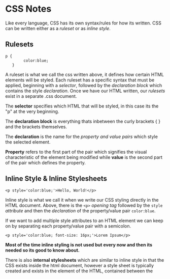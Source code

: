 # CSS Notes

Like every language, CSS has its own syntax/rules for how its written. CSS can be written either as a *ruleset* or as *inline style*.


## Rulesets 

```
p {
        color:blue;
   }
```
	
A ruleset is what we call the css written above, it defines how certain HTML elements will be styled. Each ruleset has a specific syntax that must be applied, beginning with a *selector*, followed by the *declaration block* which contains the style *declaration*. Once we have our HTML written, our *rulesets* exist in a separate .css document. 

The **selector** specifies which HTML that will be styled, in this case its the "p" at the very beginning.

The **declaration block** is everything thats inbetween the curly brackets { } and the brackets themselves.

The **declaration** is the name for the *property and value pairs* which style the selected element.
 
**Property** refers to the first part of the pair which signifies the visual characteristic of the element being modified while **value** is the second part of the pair which defines the property.


## Inline Style & Inline Stylesheets

``` <p style='color:blue;'>Hello, World!</p> ```

Inline style is what we call it when we write our CSS styling directly in the HTML document. Above, there is the `<p>` *opening tag* followed by the `style` *attribute* and then the *declaration* of the property/value pair `color:blue`.

If we want to add multiple style attributes to an HTML element we can keep on by separating each property/value pair with a semicolon.

``` <p style='color:blue; font-size: 16px;'>Lorem Ipsum</p> ```

**Most of the time inline styling is not used but every now and then its needed so its good to know about.**

There is also **internal stylesheets** which are similar to inline style in that the CSS exists inside the html document, however a style sheet is typically created and exists in the <head> element of the HTML, contained between the <style> opening and closing tags. 

Whatever CSS stylization is created in the internal stylesheet will apply to the whole HTML document. This part must be written in CSS syntax even though it exists inside the HTML document.


## External Stylesheets 

These stylesheets are created outside of the HTML and exist as their own .css document. i.e. "style.css" This helps to maintain readability in both the HTML and CSS documents and is typically the standard way that CSS stylization is handled. However, having both an HTML and CSS document by themselves is not enough. 

**The two must be linked so that the HTML knows to style the webpage according to the CSS style.**

We do this by using the `<link>` element which must be placed inside the `<head>` of the HTML file. `<link>` is self closing and requires an `href` attribute and a `rel` attribute.
 
`href` is like the anchor element, and the value is the path/address to the CSS file. The path can either be an external one or an internal. (https://www.url.com/stylesheet.css OR /style.css)
	
`rel` describes the relationship betwen the HTML and the CSS. i.e. if we are linking a stylesheet, the value should be "stylesheet"

``` <link href="path-goes-here.css" rel="stylesheet"/> ```


## Selectors

These are how we *select* what HTML element we target with our CSS style. Selectors can also be referred to as tag name or element selector. Selectors do not have angle brackets <> surrounding them like their HTML counterparts. i.e. text { } VS <text></text>.

The asterisk `*` can be used as a *universal selector* to select elements of any/all types.


## Targeting Class

HTML tags also have attributes that can be targeted and styled. For example if we had 

``` <p class="brand">Shoe Company</p> ```

We could target the class attribute by writing our CSS as follows

``` .brand {color:teal;} ```

If we want to assign *multiple class* attribute values to a HTML element we can just do so by seperating each class value with a space i.e. 

``` <p class="brand title">Shoe Company</p> ```


## Targeting IDs

But what if we want to target one single specific HTML element with CSS? We can do that with the id attribute. In contrast to class, which can have multiple values, an elements' ID can only have a single value and be used once per page.

When we target something using the id, the CSS must be prepended by a `#`, i.e.

``` <h1 id="first-title">First Title</h1> ```

would be targeted by using the CSS

``` #first-title {color:red;} ```


## Attribute Selector

We can also target HTML elements by their attribute, for example making all links (aka. href) a certain color or font size. Attributes can targeted by putting the attribute name, or the selector, in between two square brackets `[ ]`.

``` [href] {color:magenta;} ```

We can get even more specific by using the syntax

``` type[attribute*=value] ```

Which selects any element that contains an instance of the value.

For instance, if we had multiple images on our webpage, we could set anchors with hyperlink references that end in .com to be one color and any that end in .gov as a different color. You could also target specific words

``` a[href*='.com'] {color:green;} ```

``` a[href*='.gov'] {color:red;} ```


## Psuedo-Class

We use pseudo-classes for things like greying out the submit button before all the forms are filled in, or changing a link from blue to purple once its been clicked on. They can be attached to any selector and is always written as a colon followed by a name. For example:

``` p:hover {background-color:lime;} ```

Syntax: 

``` selector:pseudo-class {property:value;} ```


## Classes and IDs

HTML elements have types, classes, and ids which we can target and style with CSS. 

CSS also has its own classes and IDs that serve their own purposes.
	
*Classes* are meant to be reused over many elements.

For example, you have 2 different `<h1>` elements. One needs to be bold and blue, the other needs to be bold and red. Instead of writing 2 seperate rules in the CSS document for each `<h1>` element, you could write a .green, .blue, and .bold rule in CSS. Then give one headline `class="bold green"` and the other `class="bold blue"`.

*IDs* are meant to style one specific element. **They override the styles of classes and should be used sparringly to spare yourself the headache.**


## Specificity

Specificity refers to the order/hierarchy in which CSS styles are displayed. Its best practice to style elements using the lowest degree of specificity possible so that the styling is easy to maintain and make changes to.

IDs > Classes > Type

IDs are most specific and therefore will override and style rules created for Classes and Types.


## Chaining

When writing CSS rules, you may require an HTML element to have two or more CSS selectors at the same time. This is done by combining multiple selectors, which we refer to as *chaining*. 

for instance if we had multiple <h1> elements but one or more of them had had the `class` attribute with the `special` value, i.e.

``` <h1 class='special'> ```

Then, in CSS, we would write

``` h1.special { ... } ```

And this would *only* target the HTML elements of <h1> with the class "special". If a <p> paragraph element also had a class of "special" the rule would NOT apply.


## Descendant Combinator

This is how we target HTML elements that are nested inside of other HTML elements. Think the Parent / Child relationship of HTML code. Descendant Combinators are used to target the child, or "descendant", html.

If we have an ordered list `<ol class="main-list">` parent with list item `<li>` children, we can target the list items by writing in CSS:

``` .main-list li { ... } ```

Note that the `.` before main-list is necessary if we are targeting a class. If we were to be targeting a whole element nested inside of another element we could type:

``` li h4 { ... } ```

This would select any <h4> elements that were nested inside of a list item `<li>`


## Multiple Selectors

We can separate selectors with a comma if we want to target two or more separate elements and apply the same style to all of them

Instead of writing 

```
h1 {font-family:Georgia} 
.menu {font-family:Georgia}	
```

We could write 

``` h1, .menu {font-family:Georgia;} ```

____________________________________________________________________________________________________________________


VISUAL RULES of CSS

There are some fundamental CSS VISUAL RULES that we need to be aware of



FONT FAMILY, or the more technical term "typeface" is how we can specifiy what kind of font we want to use across the entire web page.

h1 {font-family:Georgia;} 

Would set any <h1> element to be rendered with the Georgia font. 
	-The Font being used must be installed on the user's computer or downloaded with the site
	-WEB SAFE FONTS are a group of fonts that most browsers and operating systems already have
		-Best to use web safe fonts so that your web pages are correctly displayed across as much PCs as possible
		-If the font name is two or more words, put the font in quotes (single or double), i.e. {font-family:"Courier New";}


FONT SIZE can be set by writing
h1 {font-size:18px;}

FONT WEIGHT can be changed by setting the value of font-weight to either bold or normal.
h1 {font-weight: bold;}


TEXT ALIGNMENT can be set with the property text-align.
h1 {text-align: center;}

	-By default all text aligns to the left side of whatever container it is in. We can set the value of the text-align property to either LEFT, CENTER, or RIGHT and also JUSTIFY which spaces out text so that it aligns with both the left and right side of the parent element.


COLOR & BACKGROUND COLOR can be set by using the color and background-color properties and then assigning them a value.
h1 {color:red; background-color: blue;}


OPACITY can be changed with the opacity property and can be set from a value of 0 to 1, where 1 is fully visibile and 0 is invisible.
h1 {opacity:0.5;}

BACKGROUND IMAGE is used when we want to use an image as the background of an element instead of just a color.
.main-banner {background-image:url('https:www.url.com)}
	
	-The value of the background-image property will be a url, which can either be an internal or an external link (i.e. somewhere in your project or somewhere on the internet). If it is internal it must be linked with a RELATIVE FILE PATH.
.main-banner {background-image: url('images/mountains.jpg');


IMPORTANT can be applied to specific declarations instead of full rules. It overrides ANY STYLE no matter how specific it is and as a result this feature should be used very sparingly. However, sometimes we will need to use it, for example when we work with multiple stylesheets. The syntax is
p {color:blue !important;}

____________________________________________________________________________________________________________________

THE BOX MODEL

Browsers load HTML elements with default positions and values, this can lead to unexpected user experiences and also limit the views you can create. 

When you change the background color of an element somtimes there are unintended consequences, like the color stretching beyond the bounds of the element. All elements are "living" inside of a box. This is the box we refer to in the box model. When you change the background color of an element you change the entire bg color of the box.
	-Boxes have DIMENSIONS, BORDERS, PADDINGS, MARGINS

The CONTENT of the box is surroudned by the PADDING, which is surrounded by the BORDER, and then surrounded by the MARGIN


HEIGHT and WIDTH by default are set to hold the raw contents of the box. We can modify this by adding height and width properties in our CSS rules and then assigning them values.
.class {height:300px; width: 600px;}


BORDERS are a line that surrounds an element, like a frame on a painting. Borders can have width, style, and color attributes.
	-WIDTH can be set by defining a pixel amount of using the values thin, medium, or thick.
	-STYLE can be set to one of ten otions, none, dotted, and solid.
	-COLOR can be set using hexcodes or built in keywords like red, blue, violet, etc.
	-A borders default values are medium, none, color ; where color is the current color of the element. If width, style, or color are not given values in the CSS ruleset, then the default values will be used instead.


BORDER RADIUS can be used to soften/round the corners of the box/border. For instance if we set the value of the border-radius to 5px then each corner will have a radius of 5px, as in the corners will match the curvature of a circle with a radius of 5px.

If we want to make a border that is a perfect cricle, we set the size of the box to be equal in height and weight, and then set the value of the border-radius to 50%.

{...
height: 60px; weight 60px; border: 2px solid red; border-radius: 50%;
...}



PADDING is the space between the borders of the box and the content. Padding is like the space between the frame and the picture. We can modify the space by using 
selector {padding: 10px;}

	PADDING SHORTHAND
	-4 VALUES We can also get more specific by using padding-top, padding-bottom, padding-left, padding-right properties and assigning them values OR we can write ...{padding: 5px 6px 7px 8px;}. This targets the padding in a clockwise direction, starting at the top. (5 top, 6 right, 7 bot, 8 left)

	-3 VALUES can be used if we want to pad the left and right with the same value, but have different top and bottom values. The first value targets the top, second value targets left and right, and third targets with bottom.

	-2 VALUES will pad the top and bottom with te first value and pad te left and right with the second.


MARGIN is the space directly outside of the box and the rules can be modified exactly the same as PADDING and PADDING SHORTHAND.

AUTO lets you center the content. For example

{...
width: 400px;
margin: 0 auto;
...}

This sets the top and bottom margin to 0px and then automatically adjusts the left and right so that the element stays centered within its containing element. In order to center and element we must set a width, otherwise it will be automatically set to the full width of its containing element, like <body> for example. Its impossible to center an element that takes up the full width of the page since the width can change due to display &/o browser window size. Setting the width to 400 in the previous code example will cause the div to center within a containing element that is greater than 400px wide.


MARGIN COLLAPSE refers to how overlapping vertical margin space works. When there are two separate elements (boxes) next to each other (left and right) the margin space between the two boxes is sum of both elements margins. So if box-a has a margin of 10px and box-b has a margin of 10px then the total horizontal space between them will be 20px.

If there are two elements next to each other vertically (top/bottom) then the TOTAL VERITCAL SPACE between them will be whatever the largest margin value is. For example if Box A is on top of Box C, and A has a bottom margin value of 10px and Box C has a top margin value of 30px, the vertical distance between the two elements would be 30px. This is MARGIN COLLAPSE.


You can also set the min and max width elements because web pages can be viewed thru displays of differing screen sizes. 
If the max height is set too low/small for the content, then the content will spill outside of the box.


OVERFLOW is how we control when content spills outside of its box. By using the overflow property, we can assign a few values such as hidden, scroll, and visible.
	-HIDDEN hides content that spills outside of the box
	-SCROLL will add a scroll bar so that the rest of the content can be viewed by scrolling
	-VISIBLE will allow the content to be visible outside of the box. This is the default option.


RESETTING DEFAULTS

All major web browsers have default stylesheets the use in absence of an external one. These are known as USER AGENT STYLESHEETS, in this case the term "user agent" is a technical term for the browser.

Because of these user agent stylesheets, sometimes they interfere with your work as a web developer. Many devs choose to reset these default values so they can work with a clean slate, we do this by creating the CSS rule

* {margin: 0; padding: 0;}

This is often the first rule in an external stylesheet. Note that these values are set to 0 and not 0px, when these properties are set to 0 they do not require a unit of measurement.


VISIBILITY of elements can be controlled with the visiblity property. We can set the value to hidden, visible, and collapse - which are all kinda self explanatory.

Note that even if the visiblity is set to hidden, users can still find it using inspect element and viewing the source code in their browser. Furthermore, the page will only hide the content, the space will still be reserved on the web page although it will be blank.

____________________________________________________________________________________________________________________


CHANGING THE BOX MODEL

The box model does have an awkwardl imitartion regarding the box dimensions. If we have a box with a border of 1px, padding of 10px and a height & width of 200px by 300px, the height and width of the box are now 222px by 322px because of the 10px padding on either side and the 1px border as well. 

To prevent this from happening, we can control the box-sizing property of the CSS rule. By default its value is content-box; this is affected by the previously mentioned problem.

We can reset the entire box model and assign a new value: border-box

* {box-sizing: border-box;}

Will set all boxes to be of the border-box value. This keeps the height and width at a fixed value and the border thickness and padding values will be included inside of the box, meaning no overall dimensions of the box will change.

____________________________________________________________________________________________________________________


BOX MODEL IN DEV TOOLS (INSPECT ELEMENT)

Google chrome has a thing called DevTools that web devs can use to see the box around every element of a web page. This can be incredibly useful for developers to figure out where content begins and ends.

On windows we can use CTRL+SHIFT+I to open the dev tools. Alternatively we can use F12 or also clicking the 3 vertical dot menu>more tools>developer tools

For example, open the DevTools, make sure elements is selected at the top, and in then click on Computed in the next section. This will show the element and when you hover over each part (content, padding, border, margin) it will be highlighted on the web page. If you know exactly what element you want to inspect, you can right click directly on the element in the webpage and click on Inspect Element and the DevTool will automatically take you to where that HTML code is located in the Inspect Element area.

You can also change the values by double clicking on the value in the Computed seciton and typing a new number. Note that this change is only temporary and does not override how everyone else experiences the webpage on their own browser. Also, if a borders property alue is set to - initially, and you change it to a number, the changes will not take effect as these values must be first set in the CSS rule sheet.


When using DevTools to check/proof read a web page, we can quickly create a border around all elements using DevTools. First select the HTML declaration in the elements pane <html...>, then in the styles pane, click on the plus icon to add a new rule, and add the rule 
* {border:1px solid red;}
Which will give every element a 1px red border that quickly helps you see the layout and content of a webpage.

____________________________________________________________________________________________________________________


FLOW OF HTML by default, the HTML elements of a webpage will render from left to right, top to bottom, in the same order that they exist in the document. This is called FLOW.


CSS not only controls how HTML elements are styled, but can also control where they are positioned.  Properties such as position, display, z-index, float, and clear are some basic properties for adjusting positions of HTML elements in the browser.


POSITION property controls the default position of an element. It can have the value of static, relative, absolute, fixed, or sticky. Default value is static.

RELATIVE places the element in a position that is relative to its default static position

If we declare the position value as relative, we still need to specifiy where the element shoould be positioned on the page. We do this by accompanying the position declaration with one or more of the OFFSET PROPERTIES, top, bottom, left, &/o right.
	-Top moves the element down from the top
	-Bottom moves the element up from the bottom
	-Left moves the element away from the left side (towards the right)
	-Right mvoes the element away from the right side (towards the left)
These values can be set as pixels, ems, or percentages, among others. These offset properties WILL NOT WORK if the value of the position property is static.


ABSOLUTE makes it so that all other elements on the page will ignore the element with the absolute position value and act as if it is not present on the page. The element will be positioned relative to its closest positioned parent element, while offset properties can be used to determine the final position from there. When an element is set to absolute, the element will scroll with the rest of the document when the user scrolls.


FIXED will fix the elemtn to a specific position on the page regardless of user scrolling. Set the value to fixed and accompany it with offset properties. For example, if we give the <nav> box a fixed position property, then it will stay at the top of the screen even when the user scrolls down/up.


Static and Relative keeps the element flowing with the rest of the document, while Absolute and Fixed prevent the element from flowing with the document. 


STICKY keeps an element flowing as the user scrolls but will STICK to a specified position as the page scrolls further.

{...position:sticky; top: 240px;}

Will keep the position at 240px from the top until it reaches the its correct place in the parent element and then will "unstick"


Z INDEX is how we order things from front to back. When elements overlap each other it can be difficult to read/consume, so we use z-index to determine which elements have priorty (i.e. when overlapped, which elements will appear "on top/in front" and which elements will appear "on bottom/behind" each other). The value is set with an integer and by default all elements have a value of 0. If one element has a z-index of 1, and the other has a z-index of 0, the element with the value of 1 will appear in front of the other element.


INLINE DISPLAY

Inline elements such as <em>, <strong> and <a> only take up as much space necessary to display their conent. The height and width cannot be specified in the CSS document. Inline elements have a box that wraps tightly around the content.

By using the INLINE property on elements that are not inherently inline, we can apply the same style/effect to them.

h1 {display: inline;}

The browser will render <h1> elements on the same line as other inline elements immediately before or after them (if there are any).


BLOCK-LEVEL ELEMENTS are not displayed on the same line as the content around them. These elements fill the entire width of a page by default. but their width property can also be set. Unless otherwise specified, the height will automatically be set to whatever height is needed to fit the content.

Elements like heading elements <h1> - <h6>, <p>, <div>, and <footer> are all block level elements.


INLINE-BLOCK elements combine feature of inline and block elements. THey can appear next to each other and we can specify their dimensions using the width & height properties. Images are the best example of default inline-block elements. If we have three separate <div class="rectangle"> ... </div> elements, by default they would render vertically. However if we use the CSS styling:

.rectangle {display: inline-block; width 200px; height 300px;} 

The boxes will be rendered inline (next to each other horizontally) with the set height and width values.

(quick notes: INLINE elements appear next to each other/on the same line but CANNOT have their height and width properties set. BLOCK elements are not displayed on the same line and CAN have their width and height properties set. INLINE BLOCK allows elements to ahve their height and width properties set AND appear on the same line as teh other elements, provided they have neough space)


FLOAT can be used to most the elemtn as far left or as far right as possible in the container. As opposed to giving it an exact position using offset properties. Float is commonly used for wrapping text around an image, note however that moving elements left or right for layout purposes is better suited for tools like CSS gridbox and flexbox which well learn about later.

The float property is often set either using the value of left or right. This works for static or relative positioned elements. Floated elements MUST HAVE A WIDTH specified, otherwise the element will assume the full width of its containg element and changing the float value will not yield any visible results.

Float can be used to affect multiple elements at once, however when multiple elements are floated and htye have different hiehgts it can affect the layout of hte page. Specifically, elements can "bump" into each other and not allow other elements to properly move left or right.

CLEAR property specifies how elements should behave when they bump into each other on the page. The value can be left, right, both, or none.
	-LEFT prevents the left side of the element from touching any other element within the same containing element.
	-RIGHT prevents the right side of the element from touching
	-BOTH prevents left and right side from touching other lemeents
	-NONE the element CAN touch either side

____________________________________________________________________________________________________________________


COLORS can be definied using keywords, RGB, or HSL, and also HEX color codes. We can change both the color (foreground) and background-color of an element.

KEYWORDS use vaues like "red", "blue", "violet".

RGB and HSL use 3 values to represent the Red Green and Blue or Hue Saturation and Lightness. 
	-{color: rgb (23, 45, 23);
		These numbers must be between 0 and 255.
	-(color: hsl (255, 150, 100);
		The first number HUE must be set between 0 and 360 which represents the angle on a color wheel.
		The second number SATURATION must be between 0 and 100% and represents how intense/rich/vibrant the color is.
		The last number is LIGHTNESS and must be between 0 and 50%. 50% is "normal", 0 is dark(black) and 100 is light(white).

HEX color codes use a # symbol and a combination of 6 letters &/o numbers
	-If a hex color code has triple repeaeting double characters, for example #BB44FF, it can be shortened down to #B4F



OPACITY & ALPHA

Colors can also have an opacity or alpha value. We can do this by using rgba or hsla instead of rgb or hsl. This means we also have to include a fourth value in the declaration which must be between 0 and 1.

We can also add alpha values to hex color codes. If using a 6 digit hex code, add 2 extra digits at the end representing the percentage of opacity. These additional hex digits can range from 00 (transparent) to FF(opaque). Think about how alpha masks in photoshop work. Everything that is in black is masked out and everything that is in white is still visible. Therefore, when the hex alpha is 00, the value is "black" and the visibility is "0/fasle". When the hex alpha is FF, the value is "white" and the visiblity is "1/true".

Alpha values cannot be applied to named colors, only RGB, HSL, or HEX color codes. However there is a named color keyword for 0 opacity, and that is "transparent" which is equivalent to rgba (0,0,0,0), and can be written like:
{color:transparent;}

____________________________________________________________________________________________________________________


TYPOGRAPHY

FONT FAMILY can be set by using the font-family property.
h1 {font-family: arial;}

If the name of the font is multiple words, the font name must be encapsulated by quotes.
h1 {font-family: 'Times New Roman';}

WEB SAFE FONTS refer to the group of fonts that are widely used by major web browsers and are safe to use on web pages without having to worry about wether or not the font will show. If the webpage uses a non-web safe font, the font must be installed on the device that is viewing the web page.


FALLBACK FONTS & FONT STACKS can be used as a way to create contingency plans for if certain text don't work.
h1 {font-family: Caslon, Georgia, 'Times New Roman';}

This is whats called a FONT STACK. The browser will first try to use Caslon, and if unable to do that will use Georgia, and then if unable to use that will use Times New Roman. It usually contains a list of similar-looking fonts. Each subsequent font after the first (Caslon) is a FALLBACK FONT.

SERIF and SANS-SERIF refers to typefaces that have little tail thingies or not. SERIF refers to the little tail things and SANS-SERIF do not have it. Think of Times New Roman vs Arial. Serif fonts are typically used in print, like newspapers, while Sans Serif is typically used for digital media. 

SERIF and SANS-SERIF are always keyword values that can be added as the final fallback font if nothing else in front of the stack are available.
h1 {font-family: Caslon, Georgia, 'Times New Roman'; serif;}

In the above example, if any of the first 3 fonts arent available, the browser will use whatever serif font is available on the system.


FONT WEIGHT property can be specified with either keywords of numerical values. Keywords are BOLD, NORMAL (default value), LIGHTER (one font weight lighter than elements parent value), or BOLDER (one font weight bolder than element's parent).

Numerical values can always be used from 1 to 1000, with 1 being the lightest and 1000 boldest. A weight of 400 is equal to normal, 700 is equal to bold. Its best practice to use increments of 100. Its important to knwo that not all fonts can be assigned numeric font weight, and not all numeric font weights are available to all fonts. Its best to look up the font and see what avaialbe font weight values are available.


FONT STYLE is a way to italicize text. By default the font-style is of a normal value.
h1 {font-style: italic;}


TEXT TRANSFORMATION is a way to make the text either all uppercase or all lowercase.
h1 {text-transform: uppercase;}


LETTER-SPACING is used to set the horizontal spacing between the individual characters in an element. Its not common to have to do this but sometimes it can be useful. This property cna take length values in units, such as 2px or 0.5em.
p {letter-spacing: 2px;}

WORD-SPACING works in a similar way and sets the horizontal spacing between each word. It takes values as units such as 3px or 0.5em;
h1 {word-spacing: 2px;}

LINE HEIGHT can be specificed to set how tall we want each line containing our text to be. Line height can be a unitless number, such as 1.2 or a unit value such as 12px, 5%, or 2em. Typically, a unitless number such as 1.2 is preferable, because it is responsive based on current font size. In other words, if the line height value is 1.2, it will automatically adjust if the font size is changed.
p {line-height: 14.}

TEXT ALIGNMENT, aligns text to its parent element.
p {text-align: justify;}


WEB FONTS are different than web safe fonts. Web fonts allow you to to <link> a font from something like Google Fonts or Adobe Fonts, in your HTML documents. You can also used paid fonts from font distributors like fonts.com by downloading them and hosting them with the rest of your site's files. You can create a @font-face ruleset in your CSS stylesheet to link to the relative path of the font file.

Both techniques allow you to go beyond the sometimes "traditional" apperance of web safe fonts.

For Example, if we use Google Fonts, after we find the font that we want to use, a <link> element will be automatically generated. We can then add that element to our <head> element of HTML, and then use that font in our CSS styling.

Fonts can also be added using the @font-face ruleset in your CSS stylesheet, isntead of the <link> element in your HTML document. Downloaded fonts come in a few file formats such as OTF(OpenType Font), TTF (TrueType Font), WOFF(Web Open Font Format) WOFF2(Web Open Font Format 2). The different formats are a progression of standards for how fonts will work with different browsers, with WOFF2 being the most progressive. Its a good idea to unclude TTF, WOFF, and WOFF2 with your @font-face rule to ensure compatibility on all browswers.

When you download the font files to your computer, its a good idea to make sure you generate additional file types for the same font. For example, if we are downloading the Roboto font, by default it will be a .TFF file. We should also generate a .WOFF and .WOFF2 version of the ROBOTO font as well.

When you have all the files you need, move them to a folder inside your website's working directory and you're ready to use them in a @font-face ruleset, for example:

@font-face {
	font-family: "MyParagraphFont";
	src: url('fonts/Roboto.woff2') format('woff2'),
	src: url('fonts/Roboto.woff') format('woff'),
	src: url('fonts/Roboto.ttf') format('truetype'),
}

It's recommended to define the @font-face ruleset at the top of your CSS stylesheet. When you use a downloaded font you can set the name of the font to a custome name, in the above exmaple it is "myparagraphfont". The src property contains 3 values, each specifiying the relative path to the font file and its format. The order of the different formats is important because our browswer will start at the top of the list and search until it finds a font format it supports. Once the @font-face rule is defined, you can use your custom named font on your style sheet, for example:

p {font-family: "myparagraphfont", sans-serif;}

____________________________________________________________________________________________________________________

# Flexbox

Previously, we learned about the box model of CSS display and the many tools and properties we can manipulate to position elements on a webpage. Flexible Box Layout, or *Flexbox*, is a tool that greatly simplifies how to position elements.

There are two important components to a flexbox layout: *flex containers* and *flex items*.

**Flex Containers** 

Flex containers are elements on a page that *contain* flex items. All direct child elements of a flex container are **flex items**. The distinction is important because there are some properties that apply to flex containers and some properties that apply to flex items.

To designate an element as a flex container set the element's `display` property to `flex` or `inline-flex`. Once an element is designated as a flex container, there are several properties we can use to specify how its children behave, some of the basic ones are:

1. `justify-content`
2. `align-items`
3. `flex-grow`
4. `flex-shrink`
5. `flex-basis`
6. `flex`
7. `flex-wrap`
8. `align-content`
9. `flex-direction`
10. `flex-flow`

Flexbox is an elegant tool that makes it easy to address positioning issues that may have been difficult before.

## display: flex

Any element can be a flex container. Flex containers are helpful tools for creating websites that respond to changes in screen sizes. Child elements of flex containers will change size and location in response to the size and position of their parent container.

```
div.container {
  display: flex;
}
```

In the example above, all divs with the class container are flex containers. If they have children, the children are flex items. A div with the declaration display: flex; will remain block level â€” no other elements will appear on the same line as it. However, it will change the behavior of its child elements. Child elements will not begin on new lines.

## inline-flex

When we give a div - a block level element - the `display: flex` property, it remains a block level element. But what if we want multiple flex containers to display inline with each other? 

If we **did not** want div elements to be block-level elements, we would use `display: inline;` However, flexbox provides the `inline-flex` value for the `display` property which allows us to create flex containers that are also inline elements.

```
<div class='container'>
  <p>Iâ€™m inside of a flex container!</p>
  <p>A flex containerâ€™s children are flex items!</p>
</div>
<div class='container'>
  <p>Iâ€™m also a flex item!</p>
  <p>Me too!</p>
</div>
```
```
.container {
  width: 200px;
  height: 200px;
  display: inline-flex;
}
```

In the examples above, there are two container divs. Without a declared width property, each div would stretch the entire width of the page. The paragraphs within each div would also display on top of each other because paragraphs are block-level elements.

If we declare `display: inline-flex`, the divs will display inline with each other if the page is wide enough. Notice that in the example above, the size of the flex container is set. Currently, the size of the parent container will override the size of its child elements. If the parent element is too small, the flex items will shrink to accommodate the parent containerâ€™s size.

```
<div class='container'>
  <div class='child'>
    <h1>1</h1>
  </div>
  <div class='child'>
    <h1>2</h1>
  </div>
</div>
```
```
.container {
  width: 200px;
}
 
.child {
  display: inline-flex;
  width: 150px;
  height: auto;
}
```
In the example above, the .child divs will take up more width (300 pixels) than the container div allows (200 pixels). The .child divs will shrink to accommodate the containerâ€™s size.

## justify-content

By default, when we have a flex or inline-flex container, all of the child elements (flex items) move toward the upper left corner of the parent container. We can change this and specify *how* flex items spread out from left to right along the *main axis*

To position the items from left to right, we use a property called `justify-content`

```
.container {
  display: flex;
  justify-content: flex-end;
}
```
In the example above, we set the value of justify-content to flex-end. This will cause all of the flex items to shift to the right side of the flex container. Here are some commonly used values for the `justify-content` property:

+ `flex-start` : all items to be positioned in order starting from the left of the parent container with no extra space between or before them
+`flex-end` : all items will be positioned in order, with the last item starting on the right side of the parent container with no extra space between or before them.
+`center` : all items will be positioned in order, in the center of the parent container, with no extra space before, between, or after them.
+`space-around` : items will be positioned with equal space before and after each item, resulting in double the space between elements
+`space-between` : items will be positioned with equal space between them, but no extra space ebfore the first or after the last elements.

"No extra space" meaning that margins and borders will be respected, but no more space (than what is specified in the style rules for the particular element) will be added between elements. The size of each individual flex item is not changed by this property.

## align-items

It is possible to align flex items vertically within the container with the `align-items` property.

```
.container {
  align-items: baseline;
}
```
In the example above, the align-items property is set to baseline. This means that the baseline of the content of each item will be aligned. Below are some common values used for the `align-items` property:

+``flex-start`` : all elements will be positioned at the top of the parent container.
+``flex-end`` : all elements will be positioned at the bottom of the parent container.
+``center`` : the center of all elements will be positioned halfway between the top and bottom of the parent container.
+``baseline`` : the bottom of the content of all items will be aligned with each other.
+``stretch`` : if possible, the items will stretch from top to bottom of the container (this is the default value; elements with a specified height will not stretch; elements with a minimum height or no height specified will stretch).

These values tell the elements how to behave along the *cross axis* of the parent container, which stretches from top to bottom.

You might be unfamiliar with the min-height and max-height properties, but you have used height and width before. min-height, max-height, min-width, and max-width are properties that ensure an element is at least a certain size or at most a certain size, but we will cover that a bit further ahead.

## flex-grow

We previously learned that all flex items shrink proportionally when the flex container is too small. Howver, if the parent container is *larger than necessary* then the flex items will **not** stretch by default.

The `flex-grow` property allows us to specify if items *should* grow to fill a container and also which items should grow proportionally, more-or-less, than others.

```
<div class='container'>
  <div class='side'>
    <h1>Iâ€™m on the side of the flex container!</h1>
  </div>
  <div class='center'>
    <h1>I'm in the center of the flex container!</h1>
  </div>
  <div class='side'>
    <h1>I'm on the other side of the flex container!</h1>
  </div>
</div>
```
```
.container {
  display: flex;
}
 
.side {
  width: 100px;
  flex-grow: 1;
}
 
.center {
  width: 100px;
  flex-grow: 2;
}
```

In the example above, the `.container` div has a display value of `flex`, so its three child divs will be positioned next to each other. If there is additional space in the `.container` div (in this case, if it is wider than 300 pixels), the flex items will grow to fill it. The `.center` div will stretch twice as much as the `.side` divs. For example, if there were 60 additional pixels of space, the `center` div would absorb 30 pixels and the `side` divs would absorb 15 pixels each.

**If a max-width is set for an element, it will not grow larger than that even if there is more space for it to absorb.**

Everything in the previous sections were properties that are declared on flex containers, however this property is declared on flex items.

## flex-shrink

Just as `flex-grow` property proportionally stretches flex items, the `flex-shrink` property can be used to specify which elements will shrink and in what proportions.

You may have noticed that flex items will shrink even if the property is not declared, that is because by default the value `flex-shrink` is `1`. However, flex items *do not grow* unless the `flex-grow` property is declared because the default value is `0`.

```
<div class='container'>
  <div class='side'>
    <h1>I'm on the side of the flex container!</h1>
  </div>
  <div class='center'>
    <h1>I'm in the center of the flex container!</h1>
  </div>
  <div class='side'>
    <h1>I'm on the other side of the flex container!</h1>
  </div>
</div>
```
```
.container {
  display: flex;
}
 
.side {
  width: 100px;
  flex-shrink: 1;
}
 
.center {
  width: 100px;
  flex-shrink: 2;
}
```
In the example above, the `.center` div will shrink twice as much as the `.side` divs if the `.container` div is too small to fit the elements within it. If the content is 60 pixels too large for the flex container that surrounds it, the `.center` div will shrink by 30 pixels and the outer divs will shrink by 15 pixels each. Margins are unaffected by `flex-grow` and `flex-shrink`.

Keep in mind, minimum and maximum widths will take precedence over `flex-grow` and `flex-shrink`. As with `flex-grow`, `flex-shrink` will only be employed if the parent container is too small or the browser is adjusted.

## flex-basis

In the previous two exercises, the dimensions of the divs were determined by heights and widths set with CSS. Another way of specifying the width of a flex item is with the `flex-basis` property. This allows us to specify the width of an item before it stretches or shrinks.

```
<div class='container'>
  <div class='side'>
    <h1>Left side!</h1>
  </div>
  <div class='center'>
    <h1>Center!</h1>
  </div>
  <div class='side'>
    <h1>Right side!</h1>
  </div>
</div>
```
```
.container {
  display: flex;
}
 
.side {
  flex-grow: 1;
  flex-basis: 100px;
}
 
.center {
  flex-grow: 2;
  flex-basis: 150px;
}
```

## flex

We can use the `flex` *property* to provide a convenient and simple way to specify the `flex-grow`, `flex-shrink`, and `flex-basis` properties in one line.

Note that the `flex` *property* is different than the `flex` *value* used for the `display` property

```
.big {
  flex: 2 1 150px;
}
 
.small {
  flex: 1 2 100px;
}
```

In the example above, we use the `flex` property to declare the values for `flex-grow`, `flex-shrink`, and `flex-basis` with one line, in that order. 

If we want to only give a value for grow and shrink, but not basis we can just write:

```
.big {
 flex: 2 1;
}
```

Where the first value represents the grow, and the second represents the shrink.

We can also declare a value for grow and basis by writing:

```
.small {
  flex: 1 20px;
}
```

Note that there **is no way** to set shrink and basis using 2 values.

## flex-wrap

Sometimes, we donâ€™t want our content to shrink to fit its container. Instead, we might want flex items to move to the next line when necessary. This can be declared with the `flex-wrap` property. The `flex-wrap` property can accept three values:

1. `wrap` â€” child elements of a flex container that donâ€™t fit into a row will move down to the next line

2. `wrap-reverse` â€” the same functionality as `wrap`, but the order of rows within a flex container is reversed (for example, in a 2-row flexbox, the first row from a `wrap` container will become the second in `wrap-reverse` and the second row from the wrap container will become the first in `wrap-reverse`)

3. `nowrap` â€” prevents items from wrapping; this is the default value and is only necessary to override a wrap value set by a different CSS rule.

```
<div class='container'>
  <div class='item'>
    <h1>We're going to wrap!</h1>
  </div>
  <div class='item'>
    <h1>We're going to wrap!</h1>
  </div>
  <div class='item'>
    <h1>We're going to wrap!</h1>
  </div>
</div>
```
```
.container {
  display: inline-flex;
  flex-wrap: wrap;
  width: 250px;
}
 
.item {
  width: 100px;
  height: 100px;
}
```

In the example above, three flex items are contained by a parent flex container. The flex container is only 250 pixels wide so the three 100 pixel wide flex items cannot fit inline. The `flex-wrap: wrap`; setting causes the third, overflowing item to appear on a new line, below the other two items.

The `flex-wrap` property is declared on flex *containers*.

## align-content

Now that elements can wrap to the next line, we might have multiple rows of flex items within the same container. Previously, we learned to use the `align-items` property to space flex items from the top to the bottom of a flex container. `align-items` is for aligning elements within a single row. If a flex container has multiple rows of content, we can use `align-content` to space the rows from top to bottom.

Here are some commonly used `align-content` values:

+`flex-start` : all rows of elements will be positioned at the top of the parent container with no extra space between.
+`flex-end` : all rows of elements will be positioned at the bottom of the parent container with no extra space between.
+`center` : all rows of elements will be positioned at the center of the parent element with no extra space between.
+`space-between` : all rows of elements will be spaced evenly from the top to the bottom of the container with no space above the first or below the last.
+`space-around` : all rows of elements will be spaced evenly from the top to the bottom of the container with the same amount of space at the top and bottom and between each element.
+`stretch` : if a minimum height or no height is specified, the rows of elements will stretch to fill the parent container from top to bottom (default value).

```
<div class='container'>
  <div class='child'>
    <h1>1</h1>
  </div>
  <div class='child'>
    <h1>2</h1>
  </div>
  <div class='child'>
    <h1>3</h1>
  </div>
  <div class='child'>
    <h1>4</h1>
  </div>
</div>
```
```
.container {
  display: flex;
  width: 400px;
  height: 400px;
  flex-wrap: wrap;
  align-content: space-around;
}
 
.child {
  width: 150px;
  height: 150px;
}
```

In the example above, there are four flex items inside of a flex container. The flex items are set to be 150 pixels wide each, but the parent container is only 400 pixels wide. This means that no more than two elements can be displayed inline. The other two elements will wrap to the next line and there will be two rows of `divs` inside of the flex container. The `align-content` property is set to the value of `space-around`, which means the two rows of divs will be evenly spaced from top to bottom of the parent container with equal space before the first row and after the second, with double space between the rows.

Note that the `align-content`property is declared on **flex containers**

## flex-direction

Flex containers have two axes, a *main* axis and a *cross* axis, think of these like an x and a y axis. By default, the main axis is horizontal (x) and the cross axis is vertical (y).

The main axis is used to position flex items with the properties: `justify-content`, `flex-wrap`, `flex-grow`, `flex-shrink`

While the cross axis is used to position flex items with the properties: `align-items` and `align-content`. 

However, the main and cross axis are interchangable and we can switch them by using the `flex-direction` property. By using `flex-direction: column;` the flex items will be ordered vertically instead of horizontally.

```
<div class='container'>
  <div class='item'>
    <h1>1</h1>
  </div>
  <div class='item'>
    <h1>2</h1>
  </div>
  <div class='item'>
    <h1>3</h1>
  </div>
  <div class='item'>
    <h1>4</h1>
  </div>
  <div class="item">
    <h1>5</h1>
  </div>
</div>
```
```
.container {
  display: flex;
  flex-direction: column;
  width: 1000px;
}
.item {
  height: 100px;
  width: 100px;
}
```
Using the code above, the five divs will be positioned in a vertical column. They *could* fit in a horizontal row, however the `column` value tells the browser to stack the divs on top of one another as opposed to side by side.

Remember that because these divs are now on the cross axis, properties like `justify-content` will not behave the way they did in the previous examples.

`flex-direction` can accept four values:

+ row : elements will be positioned from left to right across the parent element starting from the top left corner (default).

+row-reverse : elements will be positioned from right to left across the parent element starting from the top right corner.

+column : elements will be positioned from top to bottom of the parent element starting from the top left corner.

+column-reverse : elements will be positioned from the bottom to the top of the parent element starting from the bottom left corner.

Remember that the `flex-direction` property is declared on **flex containers**

## flex-flow

Just like the shorthand `flex` property, the shorthand `flex-flow` property is used to decalre both `flex-wrap` and `flex-direction` properties in one line.

```
.container {
  display: flex;
  flex-flow: column wrap;
}
```
The first value of the `flex-flow` property is the value for `flex-direction` while the second is the `flex-wrap` value. 

Remember that the `flex-flow` property is declared on **flex-containers**

## Nested Flexboxes

So far we have only covered multiple flex containers on the same line, but it is also possible to put flex containers inside one another.

```
<div class='container'>
  <div class='left'>
    <img class='small' src='#'/>
    <img class='small' src='#'/>
    <img class='small' src='#' />
  </div>
  <div class='right'>
    <img class='large' src='#' />
  </div>
</div>
```
```
.container {
  display: flex;
  justify-content: center;
  align-items: center;
}
 
.left {
  display: inline-flex;
  flex: 2 1 200px;
  flex-direction: column;
}
 
.right {
  display: inline-flex;
  flex: 1 2 400px;
  align-items: center;
}
 
.small {
  height: 200px;
  width: auto;
}
 
.large {
  height: 600px; 
  width: auto;
}
```
Above, we have a div with three smaller images that display from top to bottom on the left of the page (`.left`). There is also a div with one large image that will display on the right side of the page (`.right`). The left div has a smaller `flex-basis` but stretches to fill more extra space while the right div has a larger `flex-basis` but stretches to fill less extra space.

Both divs are flex items *and* flex containers. The *items* have properties that dictate how they will be positioned in the parent container and how their flex item children will be positioned inside of them.


## Summary

Flexbox is a versatile tool to help position your elements in a more fluid and *flexible* layout.

1. `display: flex` changes an element to a block-level container with flex items inside of it.
2. `display: inline-flex` allows multiple flex containers to appear inline with each other.
3. `justify-content` is used to space items along the main axis.
4. `align-items` is used to space items along the cross axis of a single row.
5. `flex-grow` is used to specify how much space (and in what proportions) flex items absorb along the main axis.
6. `flex-shrink` is used to specify how much flex items shrink and in what proportions along the main axis.
7. `flex-basis` is used to specify the initial size of an element styled with `flex-grow` and/or `flex-shrink`.
8. `flex` is used to specify `flex-grow`, `flex-shrink`, and `flex-basis` in one declaration.
9. `flex-wrap` specifies that elements should shift along the cross axis if the flex container is not large enough.
10. `align-content` is used to space multiple rows along the cross axis.
11. `flex-direction` is used to specify the main and cross axes.
12. `flex-flow` is used to specify `flex-wrap` and `flex-direction` in one declaration.
13.Flex containers can be nested inside of each other by declaring `display: flex` or `display: inline-flex` for children of flex containers.
